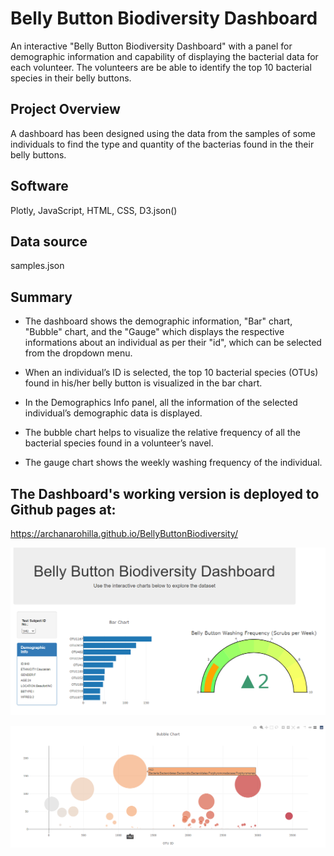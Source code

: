 # Belly Button Biodiversity Dashboard
An interactive "Belly Button Biodiversity Dashboard" with a panel for demographic information and capability of displaying the bacterial 
data for each volunteer. The volunteers are be able to identify the top 10 bacterial species in their belly buttons. 

## Project Overview
A dashboard has been designed using the data from the samples of some individuals to find the type and 
quantity of the bacterias found in the their belly buttons.

## Software
Plotly, JavaScript, HTML, CSS, D3.json()

## Data source
samples.json

## Summary
- The dashboard shows the demographic information, "Bar" chart, "Bubble" chart, and the "Gauge" which displays 
 the respective informations about an individual as per their "id", which can be selected from the dropdown menu.

- When an individual’s ID is selected, the top 10 bacterial species (OTUs) found in his/her belly button is 
 visualized in the bar chart.

- In the Demographics Info panel, all the information of the selected individual’s demographic data is displayed.

- The bubble chart helps to visualize the relative frequency of all the bacterial species found in a volunteer’s navel.

- The gauge chart shows the weekly washing frequency of the individual.

## The Dashboard's working version is deployed to Github pages at:

https://archanarohilla.github.io/BellyButtonBiodiversity/


![alt text](https://github.com/ArchanaRohilla/BellyButtonBiodiversity/blob/master/Images/Dash1.png)


![alt text](https://github.com/ArchanaRohilla/BellyButtonBiodiversity/blob/master/Images/dash3.png)